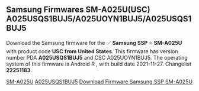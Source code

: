 <h2>Samsung Firmwares SM-A025U(USC) A025USQS1BUJ5/A025UOYN1BUJ5/A025USQS1BUJ5</h2>
Download the Samsung firmware for the ✅ <strong>Samsung SSP </strong> ⭐ <strong>SM-A025U</strong> with product code <strong>USC</strong> <strong> from United States</strong>. This firmware has version number PDA <strong>A025USQS1BUJ5</strong> and CSC A025UOYN1BUJ5. The operating system of this firmware is Android R , with build date 2021-11-27. Changelist <strong>22251183</strong>.


[SM-A025U](https://samfirm.shop/samsung/model/SM-A025U)
[A025USQS1BUJ5](https://samfirm.shop/samsung/pda/A025USQS1BUJ5)
[Download Firmware Samsung SSP SM-A025U](https://samfirm.shop/samsung/firmware/478083)
